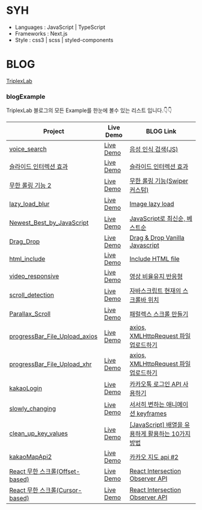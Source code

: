 # SYH
- Languages : JavaScript | TypeScript
- Frameworks : Next.js
- Style : css3 | scss | styled-components

# BLOG
[TriplexLab](https://triplexlab.tistory.com/)

### blogExample
TriplexLab 블로그의 모든 Example를 한눈에 볼수 있는 리스트 입니다.👇👇

|Project|Live Demo|BLOG Link|
|---|---|---|
[voice_search](https://github.com/younhoso/younhoso/tree/main/blogExample/voice_search/)|[Live Demo](https://younhoso.github.io/younhoso/blogExample/voice_search/)|[음성 인식 검색(JS)](https://triplexblog.kr/167)|
[슬라이드 인터렉션 효과](https://github.com/younhoso/younhoso/tree/main/blogExample/lifeplus/)|[Live Demo](https://younhoso.github.io/younhoso/blogExample/lifeplus/)|[슬라이드 인터렉션 효과](https://triplexblog.kr)|
[무한 롤링 기능 2](https://github.com/younhoso/younhoso/tree/main/blogExample/infinite_rolling/ex2)|[Live Demo](https://younhoso.github.io/younhoso/blogExample/infinite_rolling/ex2)|[무한 롤링 기능(Swiper 커스텀)](https://triplexblog.kr/259)|[slider_custom](https://github.com/younhoso/younhoso/tree/main/blogExample/slider_custom/)|[Live Demo](https://younhoso.github.io/younhoso/blogExample/slider_custom/)|[slider_custom](https://triplexblog.kr/82)|
[lazy_load_blur](https://github.com/younhoso/younhoso/tree/main/blogExample/lazy_load_blur)|[Live Demo](https://younhoso.github.io/younhoso/blogExample/lazy_load_blur/)|[Image lazy load](https://triplexblog.kr/129)|
[Newest_Best_by_JavaScript](https://github.com/younhoso/younhoso/tree/main/blogExample/Newest_Best_by_JavaScript)|[Live Demo](https://younhoso.github.io/younhoso/blogExample/Newest_Best_by_JavaScript/)|[JavaScript로 최신순, 베스트순](https://triplexblog.kr/190)|
[Drag_Drop](https://github.com/younhoso/younhoso/tree/main/blogExample/Drag_Drop)|[Live Demo](https://younhoso.github.io/younhoso/blogExample/Drag_Drop/)|[Drag & Drop Vanilla Javascript](https://triplexblog.kr/156)|
[html_include](https://github.com/younhoso/younhoso/tree/main/blogExample/html_include)|[Live Demo](https://younhoso.github.io/younhoso/blogExample/html_include/)|[Include HTML file](https://triplexblog.kr/107)|
[video_responsive](https://github.com/younhoso/younhoso/tree/main/blogExample/video_responsive)|[Live Demo](https://younhoso.github.io/younhoso/blogExample/video_responsive/)|[영상 비율유지 반응형](https://triplexblog.kr/64)|
[scroll_detection](https://github.com/younhoso/younhoso/tree/main/blogExample/scroll_detection)|[Live Demo](https://younhoso.github.io/younhoso/blogExample/scroll_detection/)|[자바스크립트 현재의 스크롤바 위치](https://triplexblog.kr/152)|
[Parallax_Scroll](https://github.com/younhoso/younhoso/tree/main/blogExample/Parallax_Scroll)|[Live Demo](https://younhoso.github.io/younhoso/blogExample/Parallax_Scroll/)|[패럴렉스 스크롤 만들기](https://triplexblog.kr/7)|
[progressBar_File_Upload_axios](https://github.com/younhoso/younhoso/tree/main/blogExample/File_Upload/axios/)|[Live Demo](https://younhoso.github.io/younhoso/blogExample/File_Upload/axios/)|[axios, XMLHttpRequest 파일 업로드하기](https://triplexblog.kr/184)|
[progressBar_File_Upload_xhr](https://github.com/younhoso/younhoso/tree/main/blogExample/File_Upload/xhr/)|[Live Demo](https://younhoso.github.io/younhoso/blogExample/File_Upload/xhr/)|[axios, XMLHttpRequest 파일 업로드하기](https://triplexblog.kr/184)|
[kakaoLogin](https://github.com/younhoso/younhoso/tree/main/blogExample/kakaoLogin/)|[Live Demo](https://younhoso.github.io/younhoso/blogExample/kakaoLogin/)|[카카오톡 로그인 API 사용하기](https://triplexblog.kr/55)|
[slowly_changing](https://github.com/younhoso/younhoso/tree/main/blogExample/slowly_changing/)|[Live Demo](https://younhoso.github.io/younhoso/blogExample/slowly_changing/)|[서서히 변하는 애니메이션 keyframes](https://triplexblog.kr/202)|
[clean_up_key_values](https://github.com/younhoso/younhoso/tree/main/blogExample/clean_up_key_values/)|[Live Demo](https://younhoso.github.io/younhoso/blogExample/clean_up_key_values/)|[[JavaScript] 배열을 유용하게 활용하는 10가지 방법](https://triplexblog.kr/113)|
[kakaoMapApi2](https://github.com/younhoso/younhoso/tree/main/blogExample/kakaoMapApi2/)|[Live Demo](https://younhoso.github.io/younhoso/blogExample/kakaoMapApi2/)|[카카오 지도 api #2](https://triplexblog.kr/189)|
[React 무한 스크롤(Offset-based)](https://github.com/younhoso/younhoso/tree/main/blogExample/React_infinite_scroll(Offset-based)/)|[Live Demo](https://younhoso.github.io/younhoso/blogExample/React_infinite_scroll(Offset-based)/build/)|[React Intersection Observer API](https://triplexblog.kr/221)|
[React 무한 스크롤(Cursor-based)](https://github.com/younhoso/younhoso/tree/main/blogExample/React_infinite_scroll(Cursor-based)/)|[Live Demo](https://younhoso.github.io/younhoso/blogExample/React_infinite_scroll(Cursor-based)/build/)|[React Intersection Observer API](https://triplexblog.kr/221)|
